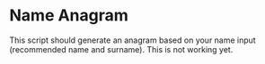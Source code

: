 # Name Anagram

This script should generate an anagram based on your name input (recommended name and surname). This is not working yet.

